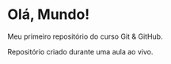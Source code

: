 # Olá, Mundo!
 Meu primeiro repositório do curso Git & GitHub.

Repositório criado durante uma aula ao vivo. 